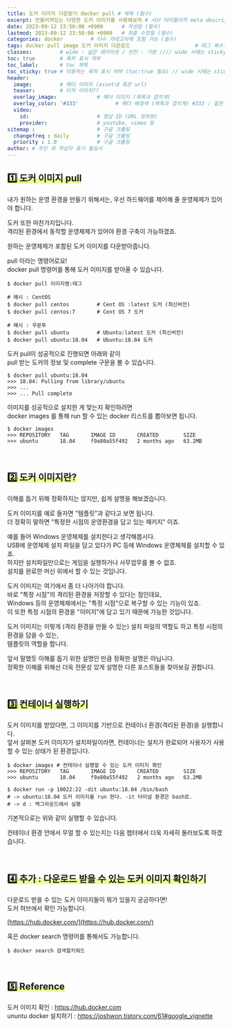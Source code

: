 ```yaml
---
title: 도커 이미지 다운받기 docker pull # 제목 (필수)
excerpt: 만들어져있는 다양한 도커 이미지를 사용해보자 # 서브 타이틀이자 meta description (필수)
date: 2023-09-12 23:50:00 +0900      # 작성일 (필수)
lastmod: 2023-09-12 23:50:00 +0900   # 최종 수정일 (필수)
categories: docker         # 다수 카테고리에 포함 가능 (필수)
tags: docker pull image 도커 이미지 다운로드                     # 태그 복수개 가능 (필수)
classes:         # wide : 넓은 레이아웃 / 빈칸 : 기본 //// wide 시에는 sticky toc 불가
toc: true        # 목차 표시 여부
toc_label:       # toc 제목
toc_sticky: true # 이동하는 목차 표시 여부 (toc:true 필요) // wide 시에는 sticky toc 불가
header: 
  image:         # 헤더 이미지 (asset내 혹은 url)
  teaser:        # 티저 이미지??
  overlay_image:             # 헤더 이미지 (제목과 겹치게)
  overlay_color: '#333'            # 헤더 배경색 (제목과 겹치게) #333 : 짙은 회색 (필수)
  video:
    id:                      # 영상 ID (URL 뒷부분)
    provider:                # youtube, vimeo 등
sitemap :                    # 구글 크롤링
  changefreq : daily         # 구글 크롤링
  priority : 1.0             # 구글 크롤링
author: # 주인 외 작성자 표기 필요시
---
```

<!--postNo: 20230912_002-->

## <span style='background:linear-gradient(to top, #e8ff94 50%, transparent 50%)'> 1️⃣ 도커 이미지 pull  </span>

내가 원하는 운영 환경을 만들기 위해서는, 우선 하드웨어를 제어해 줄 운영체제가 있어야 합니다.

도커 또한 마찬가지입니다.  
격리된 환경에서 동작할 운영체제가 있어야 환경 구축이 가능하겠죠.  

원하는 운영체제가 포함된 도커 이미지를 다운받아줍니다.  

pull 이라는 명령어로요!  
docker pull 명령어를 통해 도커 이미지를 받아올 수 있습니다.  

```terminal
$ docker pull 이미지명:태그

# 예시 : CentOS
$ docker pull centos         # Cent OS :latest 도커 (최신버전)
$ docker pull centos:7       # Cent OS 7 도커 

# 예시 : 우분투
$ docker pull ubuntu         # Ubuntu:latest 도커 (최신버전)
$ docker pull ubuntu:18.04   # Ubuntu:18.04 도커
```

도커 pull이 성공적으로 진행되면 아래와 같이  
pull 받는 도커의 정보 및 complete 구문을 볼 수 있습니다.  

```terminal
$ docker pull ubuntu:18.04
>>> 18.04: Pulling from library/ubuntu
>>> ...
>>> ... Pull complete
```

이미지를 성공적으로 설치한 게 맞는지 확인하려면  
docker images 를 통해 run 할 수 있는 docker 리스트를 뽑아보면 됩니다.  

```terminal
$ docker images
>>> REPOSITORY   TAG       IMAGE ID       CREATED        SIZE
>>> ubuntu       18.04     f9a80a55f492   2 months ago   63.2MB
```

<br>

## <span style='background:linear-gradient(to top, #e8ff94 50%, transparent 50%)'> 2️⃣ 도커 이미지란?  </span>

이해를 돕기 위해 정확하지는 않지만, 쉽게 설명을 해보겠습니다.  

도커 이미지를 예로 들자면 "템플릿"과 같다고 보면 됩니다.  
더 정확히 말하면 "특정한 시점의 운영환경을 담고 있는 패키지" 이죠.  

예를 들어 Windows 운영체제를 설치한다고 생각해봅시다.  
USB에 운영체제 설치 파일을 담고 있다가 PC 등에 Windows 운영체제를 설치할 수 있죠.  
하지만 설치파일만으로는 게임을 실행하거나 사무업무를 볼 수 없죠.  
설치를 완료한 머신 위에서 할 수 있는 것입니다.  

도커 이미지는 여기에서 좀 더 나아가야 합니다.  
바로 "특정 시점"의 격리된 환경을 저장할 수 있다는 점인데요,  
Windows 등의 운영체제에서는 "특정 시점"으로 복구할 수 있는 기능이 있죠.  
이 또한 특정 시점의 환경을 "이미지"에 담고 있기 때문에 가능한 것입니다.  

도커 이미지는 이렇게 (격리 환경을 만들 수 있는) 설치 파일의 역할도 하고 특정 시점의 환경을 담을 수 있는,  
템플릿의 역할을 합니다.  

앞서 말했듯 이해를 돕기 위한 설명인 만큼 정확한 설명은 아닙니다.  
정확한 이해를 위해선 더욱 전문성 있게 설명한 다른 포스트들을 찾아보길 권합니다.  

<br>

## <span style='background:linear-gradient(to top, #e8ff94 50%, transparent 50%)'> 3️⃣ 컨테이너 실행하기</span>

도커 이미지를 받았다면, 그 이미지를 기반으로 컨테이너 환경(격리된 환경)을 실행합니다.  
앞서 살펴본 도커 이미지가 설치파일이라면, 컨테이너는 설치가 완료되어 사용자가 사용할 수 있는 상태가 된 환경입니다.  

```terminal
$ docker images # 컨테이너 실행할 수 있는 도커 이미지 확인
>>> REPOSITORY   TAG       IMAGE ID       CREATED        SIZE
>>> ubuntu       18.04     f9a80a55f492   2 months ago   63.2MB

$ docker run -p 10022:22 -dit ubuntu:18.04 /bin/bash 
# -> ubuntu:18.04 도커 이미지를 run 한다. -it 터미널 환경은 bash로.
# -> d : 백그라운드에서 실행

```

기본적으로는 위와 같이 실행할 수 있습니다.  

컨테이너 환경 안에서 무얼 할 수 있는지는 다음 챕터에서 더욱 자세히 둘러보도록 하겠습니다.  

<br>

## <span style='background:linear-gradient(to top, #e8ff94 50%, transparent 50%)'> 4️⃣ 추가 : 다운로드 받을 수 있는 도커 이미지 확인하기  </span>

다운로드 받을 수 있는 도커 이미지들이 뭐가 있을지 궁금하다면!  
도커 허브에서 확인 가능합니다.  

[https://hub.docker.com/](https://hub.docker.com/)

혹은 docker search 명령어를 통해서도 가능합니다.

```terminal
$ docker search 검색할키워드
```

<br>

## <span style='background:linear-gradient(to top, #e8ff94 50%, transparent 50%)'> 5️⃣ Reference  </span>

도커 이미지 확인 : https://hub.docker.com  
ununtu docker 설치하기 : https://joshwon.tistory.com/61#google_vignette  